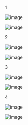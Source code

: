 1



![image](https://github.com/user-attachments/assets/43e35367-f6fb-4f39-907d-fecb12407833)



![image](https://github.com/user-attachments/assets/689e362c-471f-47ca-9d97-7cae2186e101)



2



![image](https://github.com/user-attachments/assets/c244c1b6-b71e-4ea4-a591-483780f40ecc)



![image](https://github.com/user-attachments/assets/d7adf54d-1a6f-4ee6-8bd3-cd6e547e9d90)



3


![image](https://github.com/user-attachments/assets/f85d22e3-6f45-4246-8bc5-1998c2f28710)



![image](https://github.com/user-attachments/assets/7bc13c33-e3cc-40e3-9ce3-df96ee6cd9bd)



4



![image](https://github.com/user-attachments/assets/d7dc7be5-aae8-488c-905e-dc71e413374e)



![image](https://github.com/user-attachments/assets/e20498ff-57f8-4624-aaa8-0519ed25c815)

